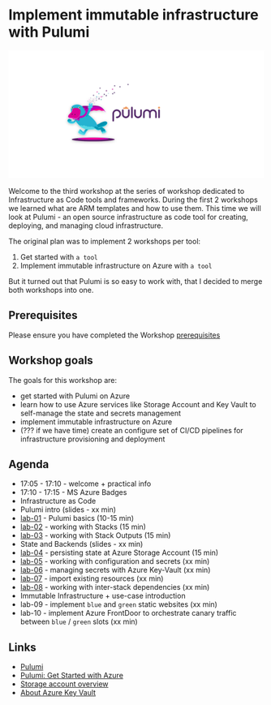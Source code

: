 # Implement immutable infrastructure with Pulumi

![logo](images/ws-logo.png)

Welcome to the third workshop at the series of workshop dedicated to Infrastructure as Code tools and frameworks. During the first 2 workshops we learned what are ARM templates and how to use them. This time we will look at Pulumi - an open source infrastructure as code tool for creating, deploying, and managing cloud infrastructure.

The original plan was to implement 2 workshops per tool:

1. Get started with `a tool`
2. Implement immutable infrastructure on Azure with `a tool`

 But it turned out that Pulumi is so easy to work with, that I decided to merge both workshops into one.

## Prerequisites

Please ensure you have completed the Workshop [prerequisites](prerequisites.md)

## Workshop goals

The goals for this workshop are:

* get started with Pulumi on Azure
* learn how to use Azure services like Storage Account and Key Vault  to self-manage the state and secrets management
* implement immutable infrastructure on Azure
* (??? if we have time) create an configure set of CI/CD pipelines for infrastructure provisioning and deployment

## Agenda

* 17:05 - 17:10 - welcome + practical info
* 17:10 - 17:15 - MS Azure Badges
* Infrastructure as Code
* Pulumi intro (slides - xx min)
* [lab-01](labs/lab-01/readme.md) - Pulumi basics (10-15 min)
* [lab-02](labs/lab-02/readme.md) - working with Stacks (15 min)
* [lab-03](labs/lab-03/readme.md) - working with Stack Outputs (15 min)
* State and Backends (slides - xx min)
* [lab-04](labs/lab-04/readme.md) - persisting state at Azure Storage Account (15 min)
* [lab-05](labs/lab-05/readme.md) - working with configuration and secrets (xx min)
* [lab-06](labs/lab-06/readme.md) - managing secrets with Azure Key-Vault (xx min)
* [lab-07](labs/lab-07/readme.md) - import existing resources (xx min)
* [lab-08](labs/lab-08/readme.md) - working with inter-stack dependencies (xx min)
* Immutable Infrastructure + use-case introduction
* lab-09 - implement `blue` and `green` static websites (xx min)
* lab-10 - implement Azure FrontDoor to orchestrate canary traffic between `blue` / `green` slots  (xx min)

## Links

* [Pulumi](https://www.pulumi.com/)
* [Pulumi: Get Started with Azure](https://www.pulumi.com/docs/get-started/azure/)
* [Storage account overview](https://docs.microsoft.com/en-us/azure/storage/common/storage-account-overview?WT.mc_id=AZ-MVP-5003837)
* [About Azure Key Vault](https://docs.microsoft.com/en-us/azure/key-vault/general/overview?WT.mc_id=AZ-MVP-5003837)

